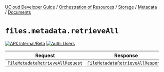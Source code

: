 [UCloud Developer Guide](/docs/developer-guide/README.md) / [Orchestration of Resources](/docs/developer-guide/orchestration/README.md) / [Storage](/docs/developer-guide/orchestration/storage/README.md) / [Metadata](/docs/developer-guide/orchestration/storage/metadata/README.md) / [Documents](/docs/developer-guide/orchestration/storage/metadata/documents.md)

# `files.metadata.retrieveAll`

[![API: Internal/Beta](https://img.shields.io/static/v1?label=API&message=Internal/Beta&color=red&style=flat-square)](/docs/developer-guide/core/api-conventions.md)
[![Auth: Users](https://img.shields.io/static/v1?label=Auth&message=Users&color=informational&style=flat-square)](/docs/developer-guide/core/types.md#role)



| Request | Response | Error |
|---------|----------|-------|
|<code><a href='#filemetadataretrieveallrequest'>FileMetadataRetrieveAllRequest</a></code>|<code><a href='#filemetadataretrieveallresponse'>FileMetadataRetrieveAllResponse</a></code>|<code><a href='/docs/reference/dk.sdu.cloud.CommonErrorMessage.md'>CommonErrorMessage</a></code>|



